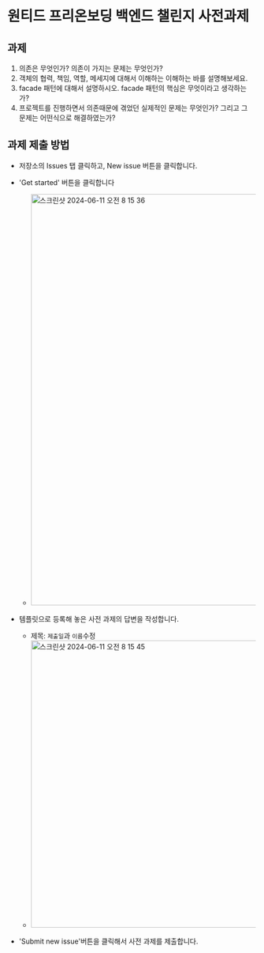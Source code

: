 # 원티드 프리온보딩 백엔드 챌린지 사전과제

## 과제
1. 의존은 무엇인가? 의존이 가지는 문제는 무엇인가?
2. 객체의 협력, 책임, 역할, 메세지에 대해서 이해하는 이해하는 바를 설명해보세요.
3. facade 패턴에 대해서 설명하시오. facade 패턴의 핵심은 무엇이라고 생각하는가?
4. 프로젝트를 진행하면서 의존때문에 겪었던 실제적인 문제는 무엇인가? 그리고 그 문제는 어떤식으로 해결하였는가?

## 과제 제출 방법
- 저장소의 Issues 탭 클릭하고, New issue 버튼을 클릭합니다.
- 'Get started' 버튼을 클릭합니다
  - <img width="832" alt="스크린샷 2024-06-11 오전 8 15 36" src="https://github.com/hi-zayden/wanted-preonboarding-challenge-backend-2407/assets/153395045/14ed08d3-2934-4c70-92f5-8c3a45177253">


- 템플릿으로 등록해 놓은 사전 과제의 답변을 작성합니다.
  - 제목: `제출일`과 `이름`수정
  - <img width="581" alt="스크린샷 2024-06-11 오전 8 15 45" src="https://github.com/hi-zayden/wanted-preonboarding-challenge-backend-2407/assets/153395045/6b681693-d4a7-4d36-ab08-b0971df198e1">


- 'Submit new issue'버튼을 클릭해서 사전 과제를 제출합니다.
